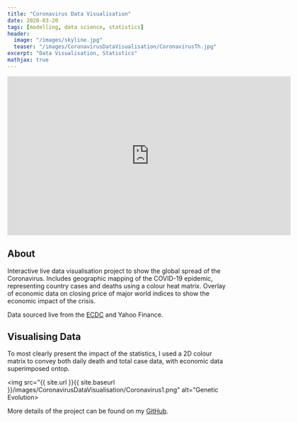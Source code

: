```yaml
---
title: "Coronavirus Data Visualisation"
date: 2020-03-20
tags: [modelling, data science, statistics]
header:
  image: "/images/skyline.jpg"
  teaser: "/images/CoronavirusDataVisualisation/CoronavirusTh.jpg"
excerpt: "Data Visualisation, Statistics"
mathjax: true
---
```


<iframe width="640" height="360" src="https://www.youtube-nocookie.com/embed/fYVqck4iZSU?controls=0&amp;showinfo=0" frameborder="0" allowfullscreen></iframe>

## About
Interactive live data visualisation project to show the global spread of the Coronavirus. Includes geographic mapping of the COVID-19 epidemic, representing country cases and deaths using a colour heat matrix. Overlay of economic data on closing price of major world indices to show the economic impact of the crisis. 

Data sourced live from the [ECDC](https://www.ecdc.europa.eu/en/geographical-distribution-2019-ncov-cases) and Yahoo Finance. 

## Visualising Data

To most clearly present the impact of the statistics, I used a 2D colour matrix to convey both daily death and total case data, with economic data superimposed ontop.

<img src="{{ site.url }}{{ site.baseurl }}/images/CoronavirusDataVisualisation/Coronavirus1.png" alt="Genetic Evolution>

More details of the project can be found on my [GitHub](https://github.com/Matt-Jennings-GitHub).